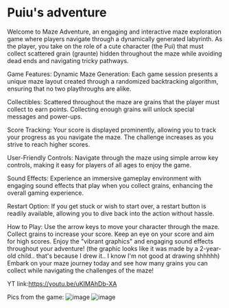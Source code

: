# Puiu's adventure
 Welcome to Maze Adventure, an engaging and interactive maze exploration game where players navigate through a dynamically generated labyrinth. As the player, you take on the role of a cute character (the Pui) that must collect scattered grain (graunte) hidden throughout the maze while avoiding dead ends and navigating tricky pathways.

 Game Features:
Dynamic Maze Generation: Each game session presents a unique maze layout created through a randomized backtracking algorithm, ensuring that no two playthroughs are alike.

Collectibles: Scattered throughout the maze are grains that the player must collect to earn points. Collecting enough grains will unlock special messages and power-ups.

Score Tracking: Your score is displayed prominently, allowing you to track your progress as you navigate the maze. The challenge increases as you strive to reach higher scores.

User-Friendly Controls: Navigate through the maze using simple arrow key controls, making it easy for players of all ages to enjoy the game.

Sound Effects: Experience an immersive gameplay environment with engaging sound effects that play when you collect grains, enhancing the overall gaming experience.

Restart Option: If you get stuck or wish to start over, a restart button is readily available, allowing you to dive back into the action without hassle.

How to Play:
Use the arrow keys to move your character through the maze.
Collect grains to increase your score.
Keep an eye on your score and aim for high scores.
Enjoy the "vibrant graphics" and engaging sound effects throughout your adventure! (the graphic looks like it was made by a 2-year-old child.. that's because I drew it.. I know I'm not good at drawing shhhhh)
Embark on your maze journey today and see how many grains you can collect while navigating the challenges of the maze!

YT link:https://youtu.be/uKIMAhDb-XA

Pics from the game:
![image](https://github.com/user-attachments/assets/45ec7077-9287-46ec-80b2-b5e101e06a33)
![image](https://github.com/user-attachments/assets/47c39c2d-f015-4d43-ae41-1b037d50de91)


